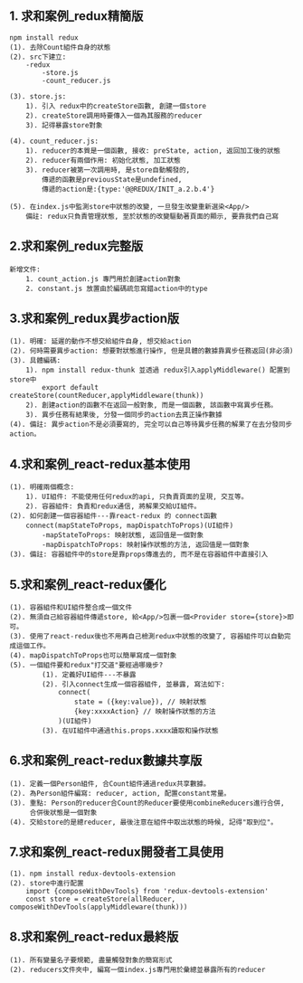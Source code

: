 ## 1. 求和案例_redux精簡版
    npm install redux
    (1). 去除Count組件自身的狀態
    (2). src下建立:
        -redux
            -store.js
            -count_reducer.js
    
    (3). store.js:
        1). 引入 redux中的createStore函數, 創建一個store
        2). createStore調用時要傳入一個為其服務的reducer
        3). 記得暴露store對象

    (4). count_reducer.js:
        1). reducer的本質是一個函數, 接收: preState, action, 返回加工後的狀態
        2). reducer有兩個作用: 初始化狀態, 加工狀態
        3). reducer被第一次調用時, 是store自動觸發的,
            傳遞的函數是previousState是undefined,
            傳遞的action是:{type:'@@REDUX/INIT_a.2.b.4'}
    
    (5). 在index.js中監測store中狀態的改變, 一旦發生改變重新選染<App/>
        備註: redux只負責管理狀態, 至於狀態的改變驅動著頁面的顯示, 要靠我們自己寫

## 2.求和案例_redux完整版
    新增文件:
        1. count_action.js 專門用於創建action對象
        2. constant.js 放置由於編碼疏忽寫錯action中的type

## 3.求和案例_redux異步action版
    (1). 明確: 延遲的動作不想交給組件自身, 想交給action
    (2). 何時需要異步action: 想要對狀態進行操作, 但是具體的數據靠異步任務返回(非必須)
    (3). 具體編碼:
        1). npm install redux-thunk 並透過 redux引入applyMiddleware() 配置到store中
            export default createStore(countReducer,applyMiddleware(thunk))
        2). 創建action的函數不在返回一般對象, 而是一個函數, 該函數中寫異步任務。
        3). 異步任務有結果後, 分發一個同步的action去真正操作數據
    (4). 備註: 異步action不是必須要寫的, 完全可以自己等待異步任務的解果了在去分發同步action。

## 4.求和案例_react-redux基本使用
    (1). 明確兩個概念:
        1). UI組件: 不能使用任何redux的api, 只負責頁面的呈現, 交互等。
        2). 容器組件: 負責和redux通信, 將解果交給UI組件。
    (2). 如何創建一個容器組件---靠react-redux 的 connect函數
        connect(mapStateToProps, mapDispatchToProps)(UI組件)
            -mapStateToProps: 映射狀態, 返回值是一個對象
            -mapDispatchToProps: 映射操作狀態的方法, 返回值是一個對象
    (3). 備註: 容器組件中的store是靠props傳進去的, 而不是在容器組件中直接引入

## 5.求和案例_react-redux優化
    (1). 容器組件和UI組件整合成一個文件
    (2). 無須自己給容器組件傳遞store, 給<App/>包裹一個<Provider store={store}>即可。
    (3). 使用了react-redux後也不用再自己檢測redux中狀態的改變了, 容器組件可以自動完成這個工作。
    (4). mapDispatchToProps也可以簡單寫成一個對象
    (5). 一個組件要和redux"打交道"要經過哪幾步?
            (1). 定義好UI組件---不暴露
            (2). 引入connect生成一個容器組件, 並暴露, 寫法如下:
                connect(
                    state = ({key:value}), // 映射狀態
                    {key:xxxxAction} // 映射操作狀態的方法
                )(UI組件)
            (3). 在UI組件中通過this.props.xxxx讀取和操作狀態

## 6.求和案例_react-redux數據共享版
    (1). 定義一個Person組件, 合Count組件通過redux共享數據。
    (2). 為Person組件編寫: reducer, action, 配置constant常量。
    (3). 重點: Person的reducer合Count的Reducer要使用combineReducers進行合併,
         合併後狀態是一個對象
    (4). 交給store的是總reducer, 最後注意在組件中取出狀態的時候, 記得"取到位"。

## 7.求和案例_react-redux開發者工具使用
    (1). npm install redux-devtools-extension
    (2). store中進行配置
        import {composeWithDevTools} from 'redux-devtools-extension'
        const store = createStore(allReducer, composeWithDevTools(applyMiddleware(thunk)))

## 8.求和案例_react-redux最終版
    (1). 所有變量名子要規範, 盡量觸發對象的簡寫形式
    (2). reducers文件夾中, 編寫一個index.js專門用於彙總並暴露所有的reducer